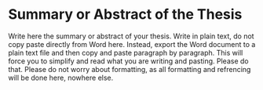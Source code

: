 # Summary or Abstract of the Thesis

Write here the summary or abstract of your thesis. Write in plain text, do not copy paste directly from Word here. Instead, export the Word document to a plain text file and then copy and paste paragraph by paragraph. This will force you to simplify and read what you are writing and pasting. Please do that. Please do not worry about formatting, as all formatting and refrencing will be done here, nowhere else.     
    
    
